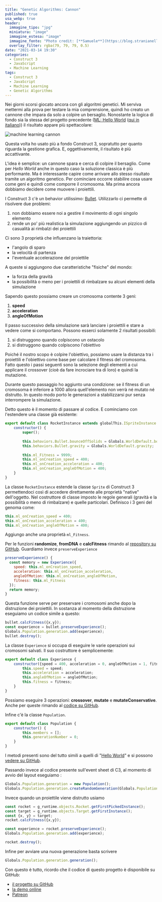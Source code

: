 ```yaml
---
title: "Genetic Algorithms: Cannon"
published: true
usa_webp: true
header:
  immagine_tipo: "jpg"
  miniatura: "image"
  immagine_estesa: "image"
  immagine_fonte: "Photo credit: [**Samuele**](https://blog.stranianelli.com/)"
  overlay_filter: rgba(79, 79, 79, 0.5)
date: "2021-03-14 19:30"
categories:
  - Construct 3
  - JavaScript
  - Machine Learning
tags:
  - Construct 3
  - JavaScript
  - Machine Learning
  - Genetic Algorithms
---
```


Nei giorni scorsi giocato ancora con gli algoritmi genetici. Mi serviva mettermi alla prova per testare la mia comprensione, quindi ho creato un cannone che impara da solo a colpire un bersaglio. Nonostante la logica di fondo sia la stessa del progetto precedente ([ML: Hello World](https://www.patreon.com/posts/genetic-hello-48614130) ([qui in italiano](https://blog.stranianelli.com/genetic-algorithms-hello-world/))) il risultato appare più spettacolare:

![machine learning cannon](https://raw.githubusercontent.com/el3um4s/strani-anelli-blog/master/_posts/2021/2021-03-14-genetic-algorithms-cannon/animation.gif)

Questa volta ho usato più a fondo Construct 3, sopratutto per quanto riguarda la gestione grafica. E, oggettivamente, il risultato è più accattivante.

L'idea è semplice: un cannone spara e cerca di colpire il bersaglio. Come per _Hello World_ anche in questo caso la soluzione classica è più performante. Ma è interessante capire come arrivare allo stesso risultato tramite un algoritmo genetico. Per cominciare occorre stabilire cosa usare come geni e quindi come comporre il cromosoma. Ma prima ancora dobbiamo decidere come muovere i proiettili.

I Construct 3 c'è un behavior utilissimo: [Bullet](https://www.construct.net/en/make-games/manuals/construct-3/behavior-reference/bullet). Utilizzarlo ci permette di risolvere due problemi:

1. non dobbiamo essere noi a gestire il movimento di ogni singolo elemento
2. rende un po' più realistica la simulazione aggiungendo un pizzico di casualità ai rimbalzi dei proiettili

Ci sono 3 proprietà che influenzano la traiettoria:

* l'angolo di sparo
* la velocità di partenza
* l'eventuale accelerazione del proiettile

A queste si aggiungono due caratteristiche "fisiche" del mondo:

* la forza della gravità
* la possibilità o meno per i proiettili di rimbalzare su alcuni elementi della simulazione

Sapendo questo possiamo creare un cromosoma contente 3 geni:

1. **speed**
2. **acceleration**
3. **angleOfMotion**

Il passo successivo della simulazione sarà lanciare i proiettili e stare a vedere come si comportano. Possono esserci solamente 2 risultati possibili:

1. si distruggono quando colpiscono un ostacolo
2. si distruggono quando colpiscono l'obiettivo

Poiché il nostro scopo è colpire l'obiettivo, possiamo usare la distanza tra i proiettili e l'obiettivo come base per calcolare il fitness del cromosoma. Fatto questo i passi seguenti sono la selezione degli elementi a cui applicare il crossover (cioè da fare incrociare tra di loro) e quindi la mutazione.

Durante questo passaggio ho aggiunto una condizione: se il fitness di un cromosoma è inferiore a 1000 allora quell'elemento non verrà né mutato né distrutto. In questo modo porto le generazioni a stabilizzarsi pur senza interrompere la simulazione.

Detto questo è il momento di passare al codice. E cominciamo con l'estendere una classe già esistente:

```js
export default class RocketInstance extends globalThis.ISpriteInstance {
	constructor() {
		super();
		
		this.behaviors.Bullet.bounceOffSolids = Globals.WorldDefault.bounceOffSolids;
		this.behaviors.Bullet.gravity = Globals.WorldDefault.gravity;
		
		this.ml_Fitness = 9999;
		this.ml_onCreation_speed = 400;
		this.ml_onCreation_acceleration = 400;
		this.ml_onCreation_angleOfMotion = 400;
	}
}
```

La classe `RocketInstance` estende la classe `Sprite` di Construct 3 permettendoci così di accedere direttamente alle proprietà "native" dell'oggetto. Nel costruttore di classe imposto le regole generali (gravità e la possibilità o meno di rimbalzare) e quelle particolari. Definisco i 3 geni del genoma come:

```js
this.ml_onCreation_speed = 400;
this.ml_onCreation_acceleration = 400;
this.ml_onCreation_angleOfMotion = 400;
```

Aggiungo anche una proprietà `ml_Fitness`.

Per le funzioni **randomize**, **fromDNA** e **calcFitness** rimando al [repository su GitHub](https://github.com/el3um4s/construct-demo/blob/master/machine-learning/002-cannon/source/files/scripts/rocket.js). Guardiamo invece `preserveExperience`

```js
preserveExperience() {
  const memory = new Experience({
    speed: this.ml_onCreation_speed,
    acceleration: this.ml_onCreation_acceleration,
    angleOfMotion: this.ml_onCreation_angleOfMotion,
    fitness: this.ml_Fitness
  });
  return memory;
}
```

Questa funzione serve per preservare i cromosomi anche dopo la distruzione dei proiettili. In sostanza al momento della distruzione eseguiamo un codice simile a questo:

```js
bullet.calcFitness({x,y});
const experience = bullet.preserveExperience();
Globals.Population.generation.add(experience);
bullet.destroy();
```

La classe `Experience` si occupa di eseguire le varie operazioni sui cromosomi salvati. Il suo costruttore è semplicemente:

```js
export default class Experience {
	constructor({speed = 400, acceleration = 0, angleOfMotion = 1, fitness = 9999} = {speed:400, acceleration:0, angleOfMotio:1, fitness:9999}) {
		this.speed = speed;
		this.acceleration = acceleration;
		this.angleOfMotion = angleOfMotion;
		this.fitness = fitness;	
	}
}
```

Possiamo eseguire 3 operazioni: **crossover**, **mutate** e **mutateConservative**. Anche per queste rimando al [codice su GitHub](https://github.com/el3um4s/construct-demo/blob/master/machine-learning/002-cannon/source/files/scripts/experience.js).

Infine c'è la classe `Population`.

```js
export default class Population {
	constructor() {
		this.members = [];
		this.generationNumber = 0;
	}
}
```

I metodi presenti sono del tutto simili a quelli di "[Hello World](https://www.patreon.com/posts/genetic-hello-48614130)" e si possono [vedere su GitHub](https://github.com/el3um4s/construct-demo/blob/master/machine-learning/002-cannon/source/files/scripts/population.js).

Passando invece al codice presente sull'event sheet di C3, al momento di avvio del layout eseguiamo :

```js
Globals.Population.generation = new Population();
Globals.Population.generation.createRandomGeneration(Globals.Population.size);
```

Invece quando un proiettile viene distrutto usiamo

```js
const rocket = g_runtime.objects.Rocket.getFirstPickedInstance();
const target = g_runtime.objects.Target.getFirstInstance();
const {x, y} = target;
rocket.calcFitness({x,y});

const experience = rocket.preserveExperience();
Globals.Population.generation.add(experience);

rocket.destroy();
```

Infine per avviare una nuova generazione basta scrivere

```js
Globals.Population.generation.generation();
```

Con questo è tutto, ricordo che il codice di questo progetto è disponibile su GitHub:

- [il progetto su GitHub](https://github.com/el3um4s/construct-demo)
- [la demo online](https://c3demo.stranianelli.com/machine-learning/002-cannon/demo/)
- [Patreon](https://www.patreon.com/el3um4s)

